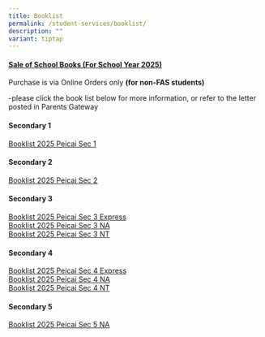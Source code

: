 ```yaml
---
title: Booklist
permalink: /student-services/booklist/
description: ""
variant: tiptap
---
```

<h4><strong><u>Sale of School Books (For School Year 2025)</u></strong></h4>
<p>Purchase is via Online Orders only <strong>(for non-FAS students)</strong>
</p>
<p>-please click the book list below for more information, or refer to the
letter posted in Parents Gateway</p>
<h4><strong>Secondary 1</strong></h4>
<p><a href="/files/Booklist_2025_Peicai_Sec_1.pdf" rel="noopener noreferrer nofollow" target="_blank"><u>Booklist 2025 Peicai Sec 1</u></a>
</p>
<h4><strong>Secondary 2</strong></h4>
<p><a href="/files/Booklist_2025_Peicai_Sec_2.pdf" rel="noopener noreferrer nofollow" target="_blank">Booklist 2025 Peicai Sec 2</a>
</p>
<h4><strong>Secondary 3</strong></h4>
<p><a href="/files/Booklist_2025_Peicai_Sec_3_Express.pdf" rel="noopener noreferrer nofollow" target="">Booklist 2025 Peicai Sec 3 Express</a>
<br><a href="/files/Booklist_2025_Peicai_Sec_3_NA_v1.pdf" rel="noopener noreferrer nofollow" target="">Booklist 2025 Peicai Sec 3 NA</a>
<br><a href="/files/Booklist_2025_Peicai_Sec_3_NT.pdf" rel="noopener noreferrer nofollow" target="">Booklist 2025 Peicai Sec 3 NT</a>
</p>
<h4><strong>Secondary 4</strong></h4>
<p><a href="/files/Booklist_2025_Peicai_Sec_4_Express.pdf" rel="noopener noreferrer nofollow" target="">Booklist 2025 Peicai Sec 4 Express</a>
<br><a href="/files/Booklist_2025_Peicai_Sec_4_NA.pdf" rel="noopener noreferrer nofollow" target="">Booklist 2025 Peicai Sec 4 NA</a>
<br><a href="/files/Booklist_2025_Peicai_Sec_4_NT.pdf" rel="noopener noreferrer nofollow" target="">Booklist 2025 Peicai Sec 4 NT</a>
</p>
<h4><strong>Secondary 5</strong></h4>
<p><a href="/files/Booklist_2025_Peicai_Sec_5_NA.pdf" rel="noopener noreferrer nofollow" target="">Booklist 2025 Peicai Sec 5 NA</a>
</p>